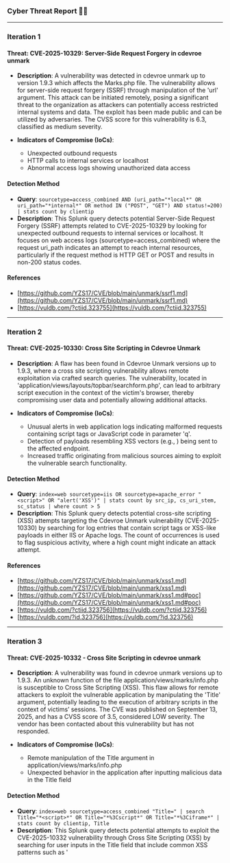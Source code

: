 ### Cyber Threat Report 🕵️‍♂️
---
### **Iteration 1**

#### **Threat: CVE-2025-10329: Server-Side Request Forgery in cdevroe unmark**

* **Description**: A vulnerability was detected in cdevroe unmark up to version 1.9.3 which affects the Marks.php file. The vulnerability allows for server-side request forgery (SSRF) through manipulation of the 'url' argument. This attack can be initiated remotely, posing a significant threat to the organization as attackers can potentially access restricted internal systems and data. The exploit has been made public and can be utilized by adversaries. The CVSS score for this vulnerability is 6.3, classified as medium severity.

* **Indicators of Compromise (IoCs)**:
    * Unexpected outbound requests
    * HTTP calls to internal services or localhost
    * Abnormal access logs showing unauthorized data access


#### **Detection Method**

* **Query**: `sourcetype=access_combined AND (uri_path="*local*" OR uri_path="*internal*" OR method IN ("POST", "GET") AND status!=200) | stats count by clientip`
* **Description**: This Splunk query detects potential Server-Side Request Forgery (SSRF) attempts related to CVE-2025-10329 by looking for unexpected outbound requests to internal services or localhost. It focuses on web access logs (sourcetype=access_combined) where the request uri_path indicates an attempt to reach internal resources, particularly if the request method is HTTP GET or POST and results in non-200 status codes.

#### **References**
* [https://github.com/YZS17/CVE/blob/main/unmark/ssrf1.md](https://github.com/YZS17/CVE/blob/main/unmark/ssrf1.md)
* [https://vuldb.com/?ctiid.323755](https://vuldb.com/?ctiid.323755)


---

### **Iteration 2**

#### **Threat: CVE-2025-10330: Cross Site Scripting in Cdevroe Unmark**

* **Description**: A flaw has been found in Cdevroe Unmark versions up to 1.9.3, where a cross site scripting vulnerability allows remote exploitation via crafted search queries. The vulnerability, located in 'application/views/layouts/topbar/searchform.php', can lead to arbitrary script execution in the context of the victim's browser, thereby compromising user data and potentially allowing additional attacks.

* **Indicators of Compromise (IoCs)**:
    * Unusual alerts in web application logs indicating malformed requests containing script tags or JavaScript code in parameter 'q'.
    * Detection of payloads resembling XSS vectors (e.g., <script>alert('XSS')</script>) being sent to the affected endpoint.
    * Increased traffic originating from malicious sources aiming to exploit the vulnerable search functionality.


#### **Detection Method**

* **Query**: `index=web sourcetype=iis OR sourcetype=apache_error "<script>" OR "alert('XSS')" | stats count by src_ip, cs_uri_stem, sc_status | where count > 5`
* **Description**: This Splunk query detects potential cross-site scripting (XSS) attempts targeting the Cdevroe Unmark vulnerability (CVE-2025-10330) by searching for log entries that contain script tags or XSS-like payloads in either IIS or Apache logs. The count of occurrences is used to flag suspicious activity, where a high count might indicate an attack attempt.

#### **References**
* [https://github.com/YZS17/CVE/blob/main/unmark/xss1.md](https://github.com/YZS17/CVE/blob/main/unmark/xss1.md)
* [https://github.com/YZS17/CVE/blob/main/unmark/xss1.md#poc](https://github.com/YZS17/CVE/blob/main/unmark/xss1.md#poc)
* [https://vuldb.com/?ctiid.323756](https://vuldb.com/?ctiid.323756)
* [https://vuldb.com/?id.323756](https://vuldb.com/?id.323756)


---

### **Iteration 3**

#### **Threat: CVE-2025-10332 - Cross Site Scripting in cdevroe unmark**

* **Description**: A vulnerability was found in cdevroe unmark versions up to 1.9.3. An unknown function of the file application/views/marks/info.php is susceptible to Cross Site Scripting (XSS). This flaw allows for remote attackers to exploit the vulnerable application by manipulating the 'Title' argument, potentially leading to the execution of arbitrary scripts in the context of victims’ sessions. The CVE was published on September 13, 2025, and has a CVSS score of 3.5, considered LOW severity. The vendor has been contacted about this vulnerability but has not responded.

* **Indicators of Compromise (IoCs)**:
    * Remote manipulation of the Title argument in application/views/marks/info.php
    * Unexpected behavior in the application after inputting malicious data in the Title field


#### **Detection Method**

* **Query**: `index=web sourcetype=access_combined "Title=" | search Title="*<script>*" OR Title="*%3Cscript*" OR Title="*%3Ciframe*" | stats count by clientip, Title`
* **Description**: This Splunk query detects potential attempts to exploit the CVE-2025-10332 vulnerability through Cross Site Scripting (XSS) by searching for user inputs in the Title field that include common XSS patterns such as '<script>' or URL-encoded '<iframe>'.

#### **References**
* [https://github.com/YZS17/CVE/blob/main/unmark/xss2.md](https://github.com/YZS17/CVE/blob/main/unmark/xss2.md)
* [https://vuldb.com/?ctiid.323758](https://vuldb.com/?ctiid.323758)
* [https://vuldb.com/?id.323758](https://vuldb.com/?id.323758)


---

### **Iteration 4**

#### **Threat: CVE-2025-10331 - Cross Site Scripting in cdevroe unmark**

* **Description**: A vulnerability has been found in cdevroe unmark up to 1.9.3 resulting in a cross-site scripting (XSS) issue when manipulating the 'Title' argument in the /application/controllers/Marks.php file. This vulnerability can be exploited remotely, allowing attackers to execute arbitrary scripts in the context of the victim's browser. The CVSS score is noted as 3.5, indicating a low severity level, but the public disclosure may still pose a risk to the affected systems as the vendor has not responded to the vulnerability report.

* **Indicators of Compromise (IoCs)**:
    * Unusual HTTP requests targeting /application/controllers/Marks.php
    * Unexpected input in the argument 'Title' causing script execution
    * Presence of XSS payloads in web application logs


#### **Detection Method**

* **Query**: `sourcetype="access_combined" ("Marks.php" AND "Title") OR ("XSS payload" AND "Title") | stats count by uri_path, clientip, useragent`
* **Description**: This Splunk query is designed to detect attempts of Cross Site Scripting (XSS) in the cdevroe unmark application by looking for unusual HTTP requests specifically targeting the Marks.php file involving the Title argument. It aggregates data to identify possibly malicious activity related to CVE-2025-10331.

#### **References**
* [https://github.com/YZS17/CVE/blob/main/unmark/xss2.md](https://github.com/YZS17/CVE/blob/main/unmark/xss2.md)
* [https://vuldb.com/?ctiid.323757](https://vuldb.com/?ctiid.323757)
* [https://vuldb.com/?id.323757](https://vuldb.com/?id.323757)


---

